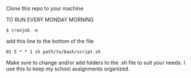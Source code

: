 Clone this repo to your machine

TO RUN EVERY MONDAY MORNING

    $ cronjob -e

add this line to the bottom of the file

    01 5 * * 1 sh path/to/bash/script.sh
    

Make sure to change and/or add folders to the .sh file to suit your needs. I use this to keep my school assignments organized.
